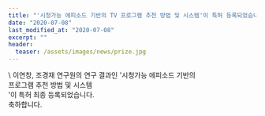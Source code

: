 ```yaml
---
title: "'시청가능 에피소드 기반의 TV 프로그램 추천 방법 및 시스템'이 특허 등록되었습니다."
date: "2020-07-08"
last_modified_at: "2020-07-08"
excerpt: ""
header:
  teaser: /assets/images/news/prize.jpg
---
```

\\
이연창, 조경재 연구원의 연구 결과인 '시청가능 에피소드 기반의<br>프로그램 추천 방법 및 시스템<br>'이 특허 최종 등록되었습니다.<br>축하합니다.